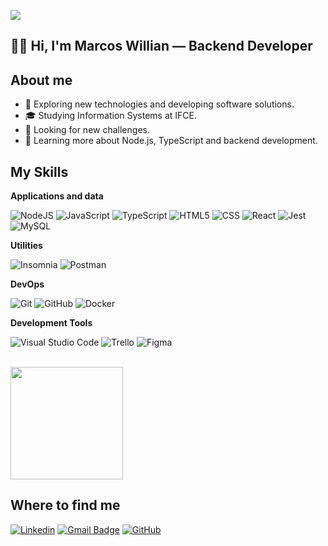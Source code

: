 ![](https://komarev.com/ghpvc/?username=marcos-willian00&color=006bed)

## 👋🏽 Hi, I'm Marcos Willian — Backend Developer

## About me

- 🤔 Exploring new technologies and developing software solutions.
- 🎓 Studying Information Systems at IFCE.
- 💼 Looking for new challenges.
- 🌱 Learning more about Node.js, TypeScript and backend development.

## My Skills

**Applications and data**

![NodeJS](https://img.shields.io/badge/-Node.js-333333?style=flat&logo=node.js)
![JavaScript](https://img.shields.io/badge/-JavaScript-333333?style=flat&logo=javascript)
![TypeScript](https://img.shields.io/badge/-TypeScript-333333?style=flat&logo=typescript)
![HTML5](https://img.shields.io/badge/-HTML5-333333?style=flat&logo=HTML5)
![CSS](https://img.shields.io/badge/-CSS-333333?style=flat&logo=CSS3&logoColor=1572B6)
![React](https://img.shields.io/badge/-React-333333?style=flat&logo=react)
![Jest](https://img.shields.io/badge/-Jest-333333?style=flat&logo=jest)
![MySQL](https://img.shields.io/badge/-MySQL-333333?style=flat&logo=mysql)

**Utilities**

![Insomnia](https://img.shields.io/badge/-Insomnia-333333?style=flat&logo=insomnia)
![Postman](https://img.shields.io/badge/-Postman-333333?style=flat&logo=postman)

**DevOps**

![Git](https://img.shields.io/badge/-Git-333333?style=flat&logo=git)
![GitHub](https://img.shields.io/badge/-GitHub-333333?style=flat&logo=github)
![Docker](https://img.shields.io/badge/-Docker-333333?style=flat&logo=docker)

**Development Tools**

![Visual Studio Code](https://img.shields.io/badge/-Visual%20Studio%20Code-333333?style=flat&logo=visual-studio-code&logoColor=007ACC)
![Trello](https://img.shields.io/badge/-Trello-333333?style=flat&logo=trello&logoColor=007ACC)
![Figma](https://img.shields.io/badge/-Figma-333333?style=flat&logo=figma&logoColor=007ACC)

<br/>

<a href="https://github.com/marcos-willian00" title="Marcos Profile">
  <img height="180em" src="https://github-readme-stats.vercel.app/api?username=marcos-willian00&show_icons=true&theme=dark#gh-dark-mode-only" />
</a>

## Where to find me

[![Linkedin](https://img.shields.io/badge/-Linkedin-blue?style=flat-square&logo=Linkedin&logoColor=white&link=https://www.linkedin.com/in/marcos-willian-a1144a268/)](https://www.linkedin.com/in/marcos-willian-a1144a268/)
[![Gmail Badge](https://img.shields.io/badge/-Email-006bed?style=flat-square&logo=Gmail&logoColor=white&link=mailto:marcoswillian983@gmail.com)](mailto:marcoswillian983@gmail.com)
[![GitHub](https://img.shields.io/github/followers/marcos-willian00?label=follow&style=social)](https://github.com/marcos-willian00)

